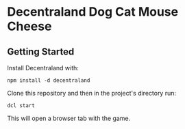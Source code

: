 # Decentraland Dog Cat Mouse Cheese

## Getting Started

Install Decentraland with:

```
npm install -d decentraland
```

Clone this repository and then in the project's directory run:

```
dcl start
```

This will open a browser tab with the game.
